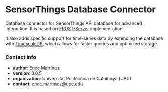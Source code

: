 # SensorThings Database Connector
Database connector for SensorThings API database for advanced interaction. It is based on [FROST-Server](https://github.com/FraunhoferIOSB/FROST-Server) implementation.

It also adds specific support for time-series data by extending the database with [TimescaleDB](https://www.timescale.com/), which allows for faster queries and optimized storage. 

### Contact info ###

* **author**: Enoc Martínez  
* **version**: 0.0.5
* **organization**: Universitat Politècnica de Catalunya (UPC)  
* **contact**: enoc.martinez@upc.edu  
